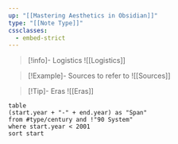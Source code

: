 ```yaml
---
up: "[[Mastering Aesthetics in Obsidian]]"
type: "[[Note Type]]"
cssclasses:
  - embed-strict
---
```

> [!info]- Logistics
> ![[Logistics]]

> [!Example]- Sources to refer to
> ![[Sources]]

> [!Tip]- Eras
> ![[Eras]]

```dataview
table 
(start.year + "-" + end.year) as "Span" 
from #type/century and !"90 System"
where start.year < 2001
sort start
```